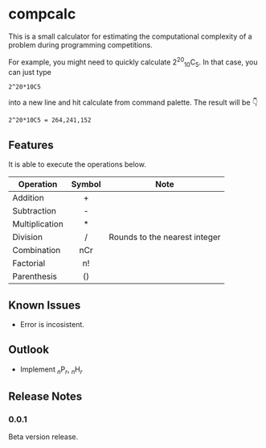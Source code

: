 # compcalc

This is a small calculator for estimating the computational complexity of a problem during programming competitions.

For example, you might need to quickly calculate $2^{20}  {}_{10}\mathrm{C}_{5}$. In that case, you can just type 

```
2^20*10C5
```
into a new line and hit calculate from command palette. The result will be 👇
```
2^20*10C5 = 264,241,152
```

## Features

It is able to execute the operations below.

| Operation      | Symbol |         Note             |
|----------------|:---:|---------------------------|
| Addition       | + |                           |
| Subtraction    | - |                           |
| Multiplication | * |                           |
| Division       | / | Rounds to the nearest integer |
| Combination       | nCr |  |
| Factorial       | n! |  |
| Parenthesis       | () |  |

## Known Issues

- Error is incosistent.

## Outlook

- Implement ${}_n\mathrm{P}_r$,  ${}_n\mathrm{H}_r$

## Release Notes

### 0.0.1

Beta version release.
